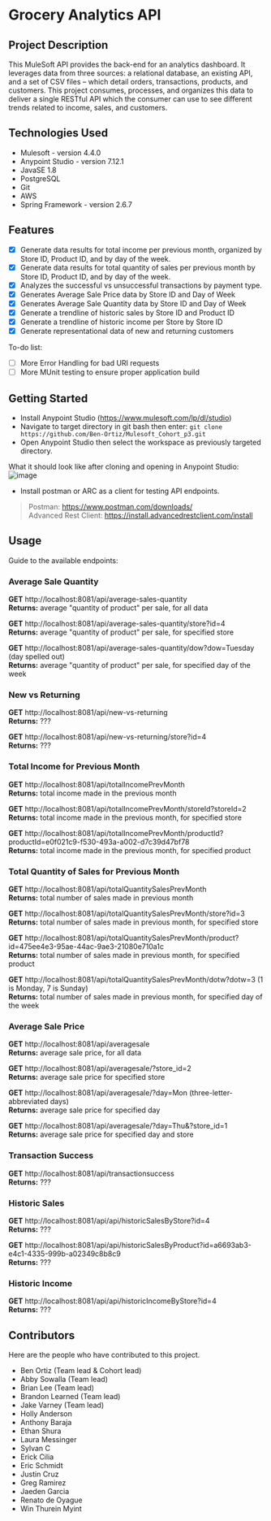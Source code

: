 # Grocery Analytics API

## Project Description

This MuleSoft API provides the back-end for an analytics dashboard. It leverages data from three sources: a relational database, an existing API, and a set of CSV files – which detail orders, transactions, products, and customers. This project consumes, processes, and organizes this data to deliver a single RESTful API which the consumer can use to see different trends related to income, sales, and customers.

## Technologies Used

* Mulesoft - version 4.4.0
* Anypoint Studio - version 7.12.1
* JavaSE  1.8
* PostgreSQL
* Git
* AWS
* Spring Framework - version 2.6.7

## Features

- [x] Generate data results for total income per previous month, organized by Store ID, Product ID, and by day of the week.
- [x] Generate data results for total quantity of sales per previous month by Store ID, Product ID, and by day of the week.
- [x] Analyzes the successful vs unsuccessful transactions by payment type.
- [x] Generates Average Sale Price data by Store ID and Day of Week
- [x] Generates Average Sale Quantity data by Store ID and Day of Week
- [x] Generate a trendline of historic sales by Store ID and Product ID
- [x] Generate a trendline of historic income per Store by Store ID
- [x] Generate representational data of new and returning customers

To-do list:
- [ ] More Error Handling for bad URI requests
- [ ] More MUnit testing to ensure proper application build

## Getting Started
- Install Anypoint Studio (https://www.mulesoft.com/lp/dl/studio)
- Navigate to target directory in git bash then enter: `git clone https://github.com/Ben-Ortiz/Mulesoft_Cohort_p3.git`
- Open Anypoint Studio then select the workspace as previously targeted directory.  

What it should look like after cloning and opening in Anypoint Studio:  
![image](https://user-images.githubusercontent.com/40044460/172427928-feb73c86-e780-4ebe-816b-badb77fc371a.png)  

- Install postman or ARC as a client for testing API endpoints.  

>Postman: https://www.postman.com/downloads/  
>Advanced Rest Client: https://install.advancedrestclient.com/install
## Usage

Guide to the available endpoints:

### Average Sale Quantity
**GET** http://localhost:8081/api/average-sales-quantity  
**Returns:** average "quantity of product" per sale, for all data

**GET** http://localhost:8081/api/average-sales-quantity/store?id=4  
**Returns:** average "quantity of product" per sale, for specified store

**GET** http://localhost:8081/api/average-sales-quantity/dow?dow=Tuesday (day spelled out)  
**Returns:** average "quantity of product" per sale, for specified day of the week

### New vs Returning
**GET** http://localhost:8081/api/new-vs-returning  
**Returns:** ???

**GET** http://localhost:8081/api/new-vs-returning/store?id=4  
**Returns:** ???

### Total Income for Previous Month
**GET** http://localhost:8081/api/totalIncomePrevMonth  
**Returns:** total income made in the previous month

**GET** http://localhost:8081/api/totalIncomePrevMonth/storeId?storeId=2  
**Returns:** total income made in the previous month, for specified store

**GET** http://localhost:8081/api/totalIncomePrevMonth/productId?productId=e0f021c9-f530-493a-a002-d7c39d47bf78  
**Returns:** total income made in the previous month, for specified product

### Total Quantity of Sales for Previous Month
**GET** http://localhost:8081/api/totalQuantitySalesPrevMonth  
**Returns:** total number of sales made in previous month

**GET** http://localhost:8081/api/totalQuantitySalesPrevMonth/store?id=3  
**Returns:** total number of sales made in previous month, for specified store

**GET** http://localhost:8081/api/totalQuantitySalesPrevMonth/product?id=475ee4e3-95ae-44ac-9ae3-21080e710a1c  
**Returns:** total number of sales made in previous month, for specified product

**GET** http://localhost:8081/api/totalQuantitySalesPrevMonth/dotw?dotw=3 (1 is Monday, 7 is Sunday)  
**Returns:** total number of sales made in previous month, for specified day of the week

### Average Sale Price
**GET** http://localhost:8081/api/averagesale  
**Returns:** average sale price, for all data

**GET** http://localhost:8081/api/averagesale/?store_id=2  
**Returns:** average sale price for specified store

**GET** http://localhost:8081/api/averagesale/?day=Mon (three-letter-abbreviated days)  
**Returns:** average sale price for specified day

**GET** http://localhost:8081/api/averagesale/?day=Thu&?store_id=1  
**Returns:** average sale price for specified day and store

### Transaction Success
**GET** http://localhost:8081/api/transactionsuccess  
**Returns:** ???

### Historic Sales
**GET** http://localhost:8081/api/api/historicSalesByStore?id=4  
**Returns:** ???

**GET** http://localhost:8081/api/api/historicSalesByProduct?id=a6693ab3-e4c1-4335-999b-a02349c8b8c9  
**Returns:** ???

### Historic Income
**GET** http://localhost:8081/api/api/historicIncomeByStore?id=4  
**Returns:** ???

## Contributors
Here are the people who have contributed to this project.

- Ben Ortiz (Team lead & Cohort lead)
- Abby Sowalla (Team lead)
- Brian Lee (Team lead)
- Brandon Learned (Team lead)
- Jake Varney (Team lead)
- Holly Anderson
- Anthony Baraja
- Ethan Shura
- Laura Messinger
- Sylvan C
- Erick Cilia
- Eric Schmidt
- Justin Cruz
- Greg Ramirez
- Jaeden Garcia
- Renato de Oyague
- Win Thurein Myint
